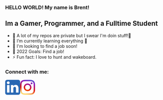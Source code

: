 ### HELLO WORLD! My name is Brent!

## Im a Gamer, Programmer, and a Fulltime Student
- 🔭 A lot of my repos are private but I swear I'm doin stuff!🤣
- 🌱 I’m currently learning everything 🤣
- 👯 I'm looking to find a job soon!
- 🥅 2022 Goals: Find a job!
- ⚡ Fun fact: I love to hunt and wakeboard.

### Connect with me:
<a href="https://linkedin.com/in/brent-turner-04a431196/"><img src="./img/linkedIn4.svg" align="left" height="48" width="48" ></a>
&nbsp;&nbsp;
<a href="https://instagram.com/thebrentturner"><img src="./img/instagram2.svg" align="left" height="48" width="48" ></a>

